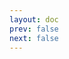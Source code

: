 ```yaml
---
layout: doc
prev: false
next: false
---
```


<CustomItemBox :item="{
  name: '精灵披风',
  icon: '/wiki/item/elf_cape.png',
  type: '装备',
  description: '',
  params: {
    stack: 1,
    durability: 10 
  },
  obtain: {
    found: [],
    npc: [],
    shop: [],
    gardening: []
  }
}" />
